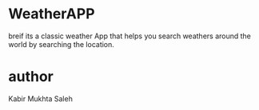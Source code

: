 # WeatherAPP

breif
its a classic weather App that helps you search weathers around the world by searching the location.

# author

Kabir Mukhta Saleh
